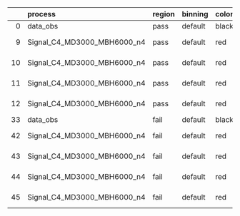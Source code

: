 |    | process                     | region   | binning   | color   | process_type   |   scale | variation   | source_filename                                                      | source_histname    | alias                       | title     |   combine_idx |     lnN |   shapes | syst_type   | direction   | variation_alias   |
|---:|:----------------------------|:---------|:----------|:--------|:---------------|--------:|:------------|:---------------------------------------------------------------------|:-------------------|:----------------------------|:----------|--------------:|--------:|---------:|:------------|:------------|:------------------|
|  0 | data_obs                    | pass     | default   | black   | DATA           |       1 | nominal     | ./histograms_for_2DAlphabet_v18//BH_Data.root                        | hpass              | Data                        | Data      |           nan | nan     |      nan | nan         | nan         | nan               |
|  9 | Signal_C4_MD3000_MBH6000_n4 | pass     | default   | red     | SIGNAL         |       1 | lumi        | ./histograms_for_2DAlphabet_v18//BH_Signal_C4_MD3000_MBH6000_n4.root | hpass              | Signal_C4_MD3000_MBH6000_n4 | BH signal |           nan |   1.016 |      nan | lnN         | nan         | nan               |
| 10 | Signal_C4_MD3000_MBH6000_n4 | pass     | default   | red     | SIGNAL         |       1 | SVM         | ./histograms_for_2DAlphabet_v18//BH_Signal_C4_MD3000_MBH6000_n4.root | hpass_SVMsyst_up   | Signal_C4_MD3000_MBH6000_n4 | BH signal |           nan | nan     |        1 | shapes      | Up          | SVMsyst           |
| 11 | Signal_C4_MD3000_MBH6000_n4 | pass     | default   | red     | SIGNAL         |       1 | SVM         | ./histograms_for_2DAlphabet_v18//BH_Signal_C4_MD3000_MBH6000_n4.root | hpass_SVMsyst_down | Signal_C4_MD3000_MBH6000_n4 | BH signal |           nan | nan     |        1 | shapes      | Down        | SVMsyst           |
| 12 | Signal_C4_MD3000_MBH6000_n4 | pass     | default   | red     | SIGNAL         |       1 | nominal     | ./histograms_for_2DAlphabet_v18//BH_Signal_C4_MD3000_MBH6000_n4.root | hpass              | Signal_C4_MD3000_MBH6000_n4 | BH signal |           nan | nan     |      nan | nan         | nan         | nan               |
| 33 | data_obs                    | fail     | default   | black   | DATA           |       1 | nominal     | ./histograms_for_2DAlphabet_v18//BH_Data.root                        | hfail              | Data                        | Data      |           nan | nan     |      nan | nan         | nan         | nan               |
| 42 | Signal_C4_MD3000_MBH6000_n4 | fail     | default   | red     | SIGNAL         |       1 | lumi        | ./histograms_for_2DAlphabet_v18//BH_Signal_C4_MD3000_MBH6000_n4.root | hfail              | Signal_C4_MD3000_MBH6000_n4 | BH signal |           nan |   1.016 |      nan | lnN         | nan         | nan               |
| 43 | Signal_C4_MD3000_MBH6000_n4 | fail     | default   | red     | SIGNAL         |       1 | SVM         | ./histograms_for_2DAlphabet_v18//BH_Signal_C4_MD3000_MBH6000_n4.root | hfail_SVMsyst_up   | Signal_C4_MD3000_MBH6000_n4 | BH signal |           nan | nan     |        1 | shapes      | Up          | SVMsyst           |
| 44 | Signal_C4_MD3000_MBH6000_n4 | fail     | default   | red     | SIGNAL         |       1 | SVM         | ./histograms_for_2DAlphabet_v18//BH_Signal_C4_MD3000_MBH6000_n4.root | hfail_SVMsyst_down | Signal_C4_MD3000_MBH6000_n4 | BH signal |           nan | nan     |        1 | shapes      | Down        | SVMsyst           |
| 45 | Signal_C4_MD3000_MBH6000_n4 | fail     | default   | red     | SIGNAL         |       1 | nominal     | ./histograms_for_2DAlphabet_v18//BH_Signal_C4_MD3000_MBH6000_n4.root | hfail              | Signal_C4_MD3000_MBH6000_n4 | BH signal |           nan | nan     |      nan | nan         | nan         | nan               |